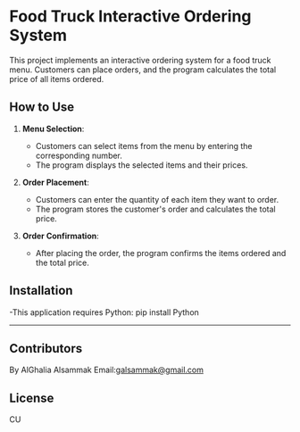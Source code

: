 # Food Truck Interactive Ordering System

This project implements an interactive ordering system for a food truck menu. Customers can place orders, and the program calculates the total price of all items ordered.

## How to Use

1. **Menu Selection**:
   - Customers can select items from the menu by entering the corresponding number.
   - The program displays the selected items and their prices.

2. **Order Placement**:
   - Customers can enter the quantity of each item they want to order.
   - The program stores the customer's order and calculates the total price.

3. **Order Confirmation**:
   - After placing the order, the program confirms the items ordered and the total price.

## Installation
-This application requires Python: pip install Python


---
## Contributors
By AlGhalia Alsammak
Email:galsammak@gmail.com
## License
CU
